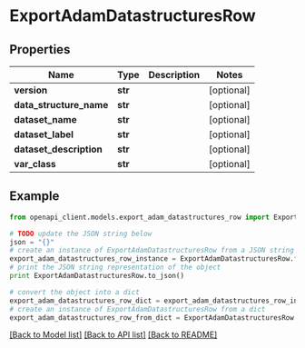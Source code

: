 # ExportAdamDatastructuresRow


## Properties
Name | Type | Description | Notes
------------ | ------------- | ------------- | -------------
**version** | **str** |  | [optional] 
**data_structure_name** | **str** |  | [optional] 
**dataset_name** | **str** |  | [optional] 
**dataset_label** | **str** |  | [optional] 
**dataset_description** | **str** |  | [optional] 
**var_class** | **str** |  | [optional] 

## Example

```python
from openapi_client.models.export_adam_datastructures_row import ExportAdamDatastructuresRow

# TODO update the JSON string below
json = "{}"
# create an instance of ExportAdamDatastructuresRow from a JSON string
export_adam_datastructures_row_instance = ExportAdamDatastructuresRow.from_json(json)
# print the JSON string representation of the object
print ExportAdamDatastructuresRow.to_json()

# convert the object into a dict
export_adam_datastructures_row_dict = export_adam_datastructures_row_instance.to_dict()
# create an instance of ExportAdamDatastructuresRow from a dict
export_adam_datastructures_row_from_dict = ExportAdamDatastructuresRow.from_dict(export_adam_datastructures_row_dict)
```
[[Back to Model list]](../README.md#documentation-for-models) [[Back to API list]](../README.md#documentation-for-api-endpoints) [[Back to README]](../README.md)


